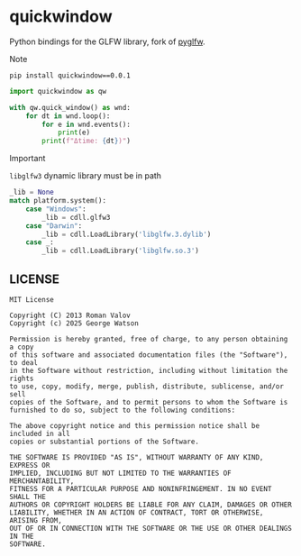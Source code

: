 # quickwindow

Python bindings for the GLFW library, fork of [pyglfw](https://github.com/pyglfw/pyglfw).

> [!NOTE]
> `pip install quickwindow==0.0.1`

```python
import quickwindow as qw

with qw.quick_window() as wnd:
    for dt in wnd.loop():
        for e in wnd.events():
            print(e)
        print(f"Δtime: {dt})")
```

> [!IMPORTANT]
> `libglfw3` dynamic library must be in path

```python
_lib = None
match platform.system():
    case "Windows":
        _lib = cdll.glfw3
    case "Darwin":
        _lib = cdll.LoadLibrary('libglfw.3.dylib')
    case _:
        _lib = cdll.LoadLibrary('libglfw.so.3')
```

## LICENSE
```
MIT License

Copyright (C) 2013 Roman Valov
Copyright (c) 2025 George Watson

Permission is hereby granted, free of charge, to any person obtaining a copy
of this software and associated documentation files (the "Software"), to deal
in the Software without restriction, including without limitation the rights
to use, copy, modify, merge, publish, distribute, sublicense, and/or sell
copies of the Software, and to permit persons to whom the Software is
furnished to do so, subject to the following conditions:

The above copyright notice and this permission notice shall be included in all
copies or substantial portions of the Software.

THE SOFTWARE IS PROVIDED "AS IS", WITHOUT WARRANTY OF ANY KIND, EXPRESS OR
IMPLIED, INCLUDING BUT NOT LIMITED TO THE WARRANTIES OF MERCHANTABILITY,
FITNESS FOR A PARTICULAR PURPOSE AND NONINFRINGEMENT. IN NO EVENT SHALL THE
AUTHORS OR COPYRIGHT HOLDERS BE LIABLE FOR ANY CLAIM, DAMAGES OR OTHER
LIABILITY, WHETHER IN AN ACTION OF CONTRACT, TORT OR OTHERWISE, ARISING FROM,
OUT OF OR IN CONNECTION WITH THE SOFTWARE OR THE USE OR OTHER DEALINGS IN THE
SOFTWARE.
```
